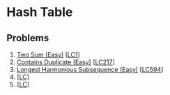 # Hash Table

## Problems

1. [Two Sum (Easy)]()
[[LC1](https://leetcode.com/problems/two-sum/description/)]
1. [Contains Duplicate (Easy)]()
[[LC217](https://leetcode.com/problems/contains-duplicate/description/)]
1. [Longest Harmonious Subsequence (Easy)]()
[[LC594](https://leetcode.com/problems/longest-harmonious-subsequence/description/)]
1. []()
[[LC]()]
1. []()
[[LC]()]
